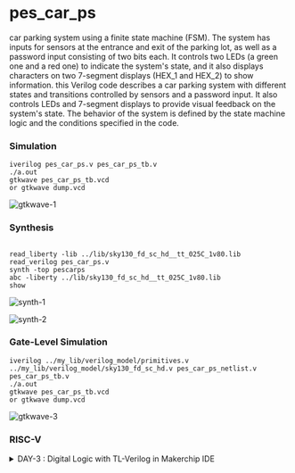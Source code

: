 # pes_car_ps
 car parking system using a finite state machine (FSM). The system has inputs for sensors at the entrance and exit of the parking lot, as well as a password input consisting of two bits each. It controls two LEDs (a green one and a red one) to indicate the system's state, and it also displays characters on two 7-segment displays (HEX_1 and HEX_2) to show information. this Verilog code describes a car parking system with different states and transitions controlled by sensors and a password input. It also controls LEDs and 7-segment displays to provide visual feedback on the system's state. The behavior of the system is defined by the state machine logic and the conditions specified in the code.
 ### Simulation
```
iverilog pes_car_ps.v pes_car_ps_tb.v
./a.out
gtkwave pes_car_ps_tb.vcd
or gtkwave dump.vcd

```
![gtkwave-1](https://github.com/kushal2710/pes_car_ps/assets/115935208/2f5ee174-e9fb-49e0-b93a-e3c103bcaf35)

### Synthesis
```

read_liberty -lib ../lib/sky130_fd_sc_hd__tt_025C_1v80.lib
read_verilog pes_car_ps.v
synth -top pescarps
abc -liberty ../lib/sky130_fd_sc_hd__tt_025C_1v80.lib
show

```

![synth-1](https://github.com/kushal2710/pes_car_ps/assets/115935208/8a04cf65-20af-44b1-a782-153d28430125)

![synth-2](https://github.com/kushal2710/pes_car_ps/assets/115935208/a55e53dd-4913-4c97-a1a7-c5a27e31ad39)

### Gate-Level Simulation
```
iverilog ../my_lib/verilog_model/primitives.v ../my_lib/verilog_model/sky130_fd_sc_hd.v pes_car_ps_netlist.v pes_car_ps_tb.v
./a.out
gtkwave pes_car_ps_tb.vcd
or gtkwave dump.vcd
```

![gtkwave-3](https://github.com/kushal2710/pes_car_ps/assets/115935208/a666b62b-1f97-4435-9891-c91b3ca733ce)

### RISC-V

<details>
<summary>DAY-3 : Digital Logic with TL-Verilog in Makerchip IDE</summary>
<br>

## Task-1 : Logic Gates
![image](https://github.com/kushal2710/pes_car_ps/assets/115935208/c7c5d152-e613-4aa0-a0ec-088139c8d146)

## Task-2 : Lab - Makerchip platfrom
To use Makerchip IDE, you need to visit makerchip website at http://makerchip.com/ and launch Makerchip IDE To access a specific example.
![ss-26](https://github.com/kushal2710/pes_car_ps/assets/115935208/955645bc-d3be-4948-91ba-e057f00831d2)

###  Load FGPA Multiplier Example
![ss-27](https://github.com/kushal2710/pes_car_ps/assets/115935208/49ade51a-5101-4bce-b93b-43841bf2115e)

## Task-3 : Lab - Combitional logic
#### A) Inverter
![ss-1](https://github.com/kushal2710/pes_car_ps/assets/115935208/a959f1bf-0c7a-4fc8-ba7d-f03a1e71ebb4)
![ss-2](https://github.com/kushal2710/pes_car_ps/assets/115935208/358bdcd0-9157-4aef-ad7a-e9e481a9e0ad)

#### B) XOR Gate
```
$out = ! $in;
$out1 = ($in1 ^ $in2);
```

![ss-3](https://github.com/kushal2710/pes_car_ps/assets/115935208/b3640c01-490c-4db4-911d-64554e9562df)
![ss-4](https://github.com/kushal2710/pes_car_ps/assets/115935208/4c0d9a28-0344-4883-a2c2-d6b79a0d521c)

#### C) Vectors
```
$out[4:0] = $in1[3:0] + $in2[3:0];
```

![ss-5](https://github.com/kushal2710/pes_car_ps/assets/115935208/45067711-3d87-4020-ac4f-a0edd8edcc0d)
![ss-6](https://github.com/kushal2710/pes_car_ps/assets/115935208/f7723b1c-6546-41c7-a839-67e9fdfa0070)

#### D) Mux without vector & with vectors

```
$out = $sel ? $in1 : $in2;
```


![ss-7](https://github.com/kushal2710/pes_car_ps/assets/115935208/6188dc1f-8ea2-41ba-9401-64ee905cb4d3)
![ss-8](https://github.com/kushal2710/pes_car_ps/assets/115935208/cadddaa7-5419-41a8-b36e-eefc66838dcf)

```
$out[7:0] = $sel ? $in1[7:0] : $in2[7:0];
```


![ss-9](https://github.com/kushal2710/pes_car_ps/assets/115935208/9ef34c67-7331-43a9-853c-a01845b884a1)
![ss-10](https://github.com/kushal2710/pes_car_ps/assets/115935208/be037a01-2c6f-4495-ab69-aa4d187a5ee2)

#### E) Simple Claculator
```
$val1[31:0] = $rand1[3:0]; 
$val2[31:0] = $rand2[3:0];
$sum[31:0] = $val1 + $val2;
$diff[31:0] = $val1 - $val2;
$prod[31:0] = $val1 * $val2;
$qut[31:0] = $val1 / $val2;
$out[31:0] = $op[1] ? ($op[0] ? $qut: $prod): ($op [0] ? $diff: $sum);
```

![ss-11](https://github.com/kushal2710/pes_car_ps/assets/115935208/d932c6af-27bb-447e-8094-63d0727c9d8f)
![ss-12](https://github.com/kushal2710/pes_car_ps/assets/115935208/82cf7eef-df2d-4cb4-9ed1-1e3659c84a7d)

## Task-4 : Sequential logic
![ss-28](https://github.com/kushal2710/pes_car_ps/assets/115935208/98ab96b1-6e31-487d-995b-840e5cc44a5c)

#### A) Fibonacci series
```
$fib[31:0] = $reset ? 1 : (>>1$fib + >>2$fib);
```
![ss-13](https://github.com/kushal2710/pes_car_ps/assets/115935208/88a5214d-200b-466a-83bb-8479b0ed55d9)
![ss-14](https://github.com/kushal2710/pes_car_ps/assets/115935208/77460a2a-8101-4d9b-bcff-dba77a9e9675)



#### B) Up-Counter
```
$num[2:0] = $reset ? 0 : (>>1$num + 1); 
```

![ss-15](https://github.com/kushal2710/pes_car_ps/assets/115935208/b7f7e7d0-d35a-4e27-baa3-61f460a55802)
![ss-16](https://github.com/kushal2710/pes_car_ps/assets/115935208/6d1a4f85-bcc4-49d1-891a-55fa6755fa7d)


#### C) Sequential Calculator
```
$val1[31:0] = (>>1$out); 
$val2[31:0] = $rand2[3:0]; 
$sum[31:0] = $val1 + $val2;
$diff[31:0] = $val1 - $val2;
$prod[31:0] = $val1 * $val2;
$qut[31:0] = $val1 / $val2;
$out[31:0] = $op[1] ? ($op[0] ? $qut: $prod): ($op [0] ? $diff: $sum);
```
![ss-17](https://github.com/kushal2710/pes_car_ps/assets/115935208/04e03888-142f-4d6b-b289-54aac42d5729)
![ss-18](https://github.com/kushal2710/pes_car_ps/assets/115935208/1e306999-4701-4122-881d-d4a125b0e0e2)

## Task-5 : Pipelined logic
### A) A simple pipeline through Pythagorean example
```
`include "sqrt32.v"
|calc
      @1
         $aa_sq[31:0] = $aa[3:0] * $aa;
         $bb_sq[31:0] = $bb[3:0] * $bb;
      @2
         $cc_sq[31:0] = $aa_sq + $bb_sq;
      @3
         $cc[31:0] = sqrt($cc_sq);
```
![ss-19](https://github.com/kushal2710/pes_car_ps/assets/115935208/b09d3943-b6da-4e37-8d93-22200c0ebd8d)
![ss-20](https://github.com/kushal2710/pes_car_ps/assets/115935208/f7c22ee1-45d9-4731-9aa6-0f68c2efc6a0)


#### B) Pipeline Implementation
```
|comp
      @1
         $err1 = $bad_input || $illegal_op;
      @2
         $err2 = $err1 || $over_flow;
      @3
         $err3 = $div_by_zero || $err2;
```
![ss-21](https://github.com/kushal2710/pes_car_ps/assets/115935208/a8a101ec-3f1e-464b-beb5-1fd2da857a2f)
![ss-22](https://github.com/kushal2710/pes_car_ps/assets/115935208/442b790d-665e-4dd8-b442-8558aaf9bfa6)

## Task-6 : Validity
#### A) 2 cycle calculator with validity
```
|calc
      @0
         $reset = *reset;
         
      @1
         $val1 [31:0] = >>2$out [31:0];
         $val2 [31:0] = $rand2[3:0];
         
         $valid = $reset ? 1'b0 : >>1$valid + 1'b1;
         $valid_or_reset = $valid || $reset;
         
      ?$valid_or_reset
      @1
         $sum [31:0] = $val1 + $val2;
         $diff[31:0] = $val1 - $val2;
         $prod[31:0] = $val1 * $val2;
         $qut [31:0] = $val1 / $val2;
         
      @2
         $out [31:0] = $reset ? 32'b0 :
                      ($op[1:0] == 2'b00) ? $sum :
                      ($op[1:0] == 2'b01) ? $diff :
                      ($op[1:0] == 2'b10) ? $prod :
                                              $qut ;
```
![ss-23](https://github.com/kushal2710/pes_car_ps/assets/115935208/9488fdcc-b9be-4a2f-a62a-22349c8fdcb1)
![ss-24](https://github.com/kushal2710/pes_car_ps/assets/115935208/6b7cb6fa-33ee-4b24-b664-5b416d41fd77)

#### B) Distance Calculator
```
|calc
      @1
         $reset = *reset;
         
      ?$valid
         @1
            $aa_sq[31:0] = $aa[3:0] * $aa;
            $bb_sq[31:0] = $bb[3:0] * $bb;;
         @2
            $cc_sq[31:0] = $aa_sq + $bb_sq;;
         @3
            $cc[31:0] = sqrt($cc_sq);
      @4
         $total_distance[63:0] =
            $reset ? 0 :
            $valid ? >>1$total_distance + $cc :
                     >>1$total_distance;
```

![ss-29](https://github.com/kushal2710/pes_car_ps/assets/115935208/8e967a52-5c6e-42ec-8b62-e1b2430fcb53)
#### A) Calulator Memory
```
|calc
      @0
         $reset = *reset;
         
      @1
         $val1 [31:0] = >>2$out [31:0];
         $val2 [31:0] = $rand2[3:0];
         
         $valid = $reset ? 1'b0 : >>1$valid + 1'b1;
         $valid_or_reset = $valid || $reset;
         
      ?$valid_or_reset
      @1
         $sum [31:0] = $val1 + $val2;
         $diff[31:0] = $val1 - $val2;
         $prod[31:0] = $val1 * $val2;
         $qut [31:0] = $val1 / $val2;
         
      @2
         $mem[31:0] = $reset ? 32'b0 :
                      ($op[2:0] == 3'b101) ? $val1 : >>2$mem ;
         
         $out [31:0] = $reset ? 32'b0 :
                      ($op[2:0] == 3'b000) ? $sum :
                      ($op[2:0] == 3'b001) ? $diff :
                      ($op[2:0] == 3'b010) ? $prod :
                      ($op[2:0] == 3'b011) ? $qut  :
                      ($op[2:0] == 3'b100) ? >>2$mem : >>2$out ;
```
![ss-30](https://github.com/kushal2710/pes_car_ps/assets/115935208/1eb84018-4d5d-4d6b-9111-a08be758df98)








